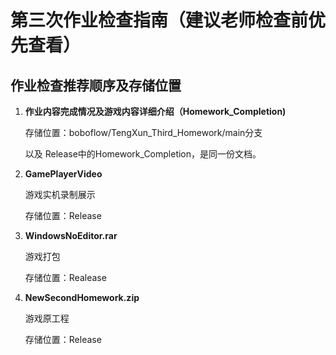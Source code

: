 # 第三次作业检查指南（建议老师检查前优先查看）

## 作业检查推荐顺序及存储位置

1. **作业内容完成情况及游戏内容详细介绍（Homework_Completion)**

   存储位置：boboflow/TengXun_Third_Homework/main分支 

   以及 Release中的Homework_Completion，是同一份文档。

2. **GamePlayerVideo**

   游戏实机录制展示

   存储位置：Release

3. **WindowsNoEditor.rar**

   游戏打包

   存储位置：Realease

4. **NewSecondHomework.zip**

   游戏原工程

   存储位置：Release
